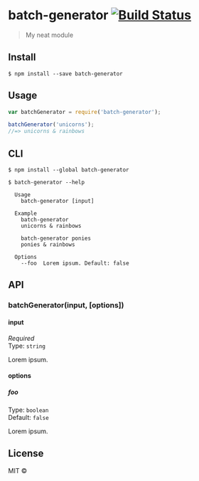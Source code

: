 # batch-generator [![Build Status](https://travis-ci.org/kollavarsham/batch-generator.svg?branch=master)](https://travis-ci.org/kollavarsham/batch-generator)

> My neat module


## Install

```
$ npm install --save batch-generator
```


## Usage

```js
var batchGenerator = require('batch-generator');

batchGenerator('unicorns');
//=> unicorns & rainbows
```


## CLI

```
$ npm install --global batch-generator
```
```
$ batch-generator --help

  Usage
    batch-generator [input]

  Example
    batch-generator
    unicorns & rainbows

    batch-generator ponies
    ponies & rainbows

  Options
    --foo  Lorem ipsum. Default: false
```


## API

### batchGenerator(input, [options])

#### input

*Required*  
Type: `string`

Lorem ipsum.

#### options

##### foo

Type: `boolean`  
Default: `false`

Lorem ipsum.


## License

MIT © [](http://kollavarsham.org)
